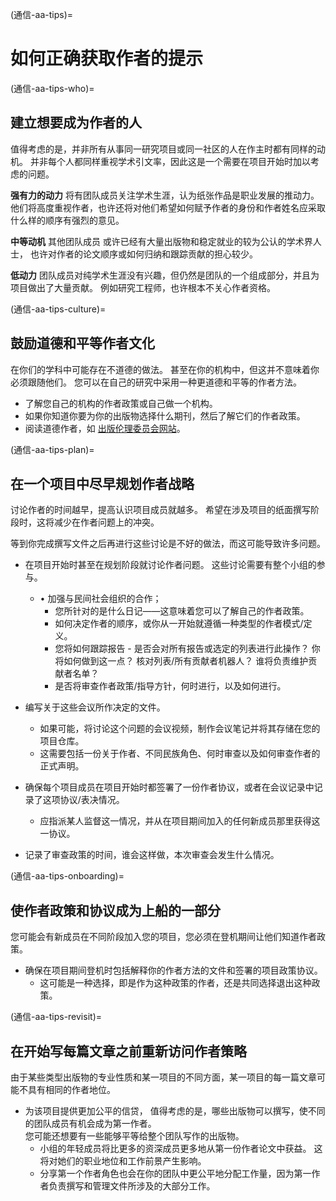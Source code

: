 (通信-aa-tips)=
# 如何正确获取作者的提示

(通信-aa-tips-who)=
## 建立想要成为作者的人

值得考虑的是，并非所有从事同一研究项目或同一社区的人在作主时都有同样的动机。 并非每个人都同样重视学术引文率，因此这是一个需要在项目开始时加以考虑的问题。

**强有力的动力** 将有团队成员关注学术生涯，认为纸张作品是职业发展的推动力。 他们将高度重视作者，也许还将对他们希望如何赋予作者的身份和作者姓名应采取什么样的顺序有强烈的意见。

**中等动机** 其他团队成员 或许已经有大量出版物和稳定就业的较为公认的学术界人士， 也许对作者的论文顺序或如何归纳和跟踪贡献的担心较少。

**低动力** 团队成员对纯学术生涯没有兴趣，但仍然是团队的一个组成部分，并且为项目做出了大量贡献。 例如研究工程师，也许根本不关心作者资格。

(通信-aa-tips-culture)=
## 鼓励道德和平等作者文化
在你们的学科中可能存在不道德的做法。 甚至在你的机构中，但这并不意味着你必须跟随他们。 您可以在自己的研究中采用一种更道德和平等的作者方法。

* 了解您自己的机构的作者政策或自己做一个机构。
* 如果你知道你要为你的出版物选择什么期刊，然后了解它们的作者政策。
* 阅读道德作者，如 [出版伦理委员会网站](https://publicationethics.org/)。

(通信-aa-tips-plan)=
## 在一个项目中尽早规划作者战略
讨论作者的时间越早，提高认识项目成员就越多。 希望在涉及项目的纸面撰写阶段时，这将减少在作者问题上的冲突。

等到你完成撰写文件之后再进行这些讨论是不好的做法，而这可能导致许多问题。

* 在项目开始时甚至在规划阶段就讨论作者问题。 这些讨论需要有整个小组的参与。
    * • 加强与民间社会组织的合作；
        * 您所针对的是什么日记——这意味着您可以了解自己的作者政策。
        * 如何决定作者的顺序，或你从一开始就遵循一种类型的作者模式/定义。
        * 您将如何跟踪报告 - 是否会对所有报告或选定的列表进行此操作？ 你将如何做到这一点？ 核对列表/所有贡献者机器人？ 谁将负责维护贡献者名单？
        * 是否将审查作者政策/指导方针，何时进行，以及如何进行。

* 编写关于这些会议所作决定的文件。
    * 如果可能，将讨论这个问题的会议视频，制作会议笔记并将其存储在您的项目仓库。
    * 这需要包括一份关于作者、不同民族角色、何时审查以及如何审查作者的正式声明。

* 确保每个项目成员在项目开始时都签署了一份作者协议，或者在会议记录中记录了这项协议/表决情况。
    * 应指派某人监督这一情况，并从在项目期间加入的任何新成员那里获得这一协议。

* 记录了审查政策的时间，谁会这样做，本次审查会发生什么情况。

(通信-aa-tips-onboarding)=
## 使作者政策和协议成为上船的一部分
您可能会有新成员在不同阶段加入您的项目，您必须在登机期间让他们知道作者政策。

* 确保在项目期间登机时包括解释你的作者方法的文件和签署的项目政策协议。
    * 这可能是一种选择，即是作为这种政策的作者，还是共同选择退出这种政策。

(通信-aa-tips-revisit)=
## 在开始写每篇文章之前重新访问作者策略
由于某些类型出版物的专业性质和某一项目的不同方面，某一项目的每一篇文章可能不具有相同的作者地位。

* 为该项目提供更加公平的信贷， 值得考虑的是，哪些出版物可以撰写，使不同的团队成员有机会成为第一作者。   
  您可能还想要有一些能够平等给整个团队写作的出版物。
    * 小组的年轻成员将比更多的资深成员更多地从第一份作者论文中获益。 这将对她们的职业地位和工作前景产生影响。
    * 分享第一个作者角色也会在你的团队中更公平地分配工作量，因为第一作者负责撰写和管理文件所涉及的大部分工作。 
